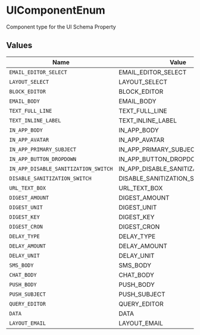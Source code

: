 # UIComponentEnum

Component type for the UI Schema Property


## Values

| Name                                 | Value                                |
| ------------------------------------ | ------------------------------------ |
| `EMAIL_EDITOR_SELECT`                | EMAIL_EDITOR_SELECT                  |
| `LAYOUT_SELECT`                      | LAYOUT_SELECT                        |
| `BLOCK_EDITOR`                       | BLOCK_EDITOR                         |
| `EMAIL_BODY`                         | EMAIL_BODY                           |
| `TEXT_FULL_LINE`                     | TEXT_FULL_LINE                       |
| `TEXT_INLINE_LABEL`                  | TEXT_INLINE_LABEL                    |
| `IN_APP_BODY`                        | IN_APP_BODY                          |
| `IN_APP_AVATAR`                      | IN_APP_AVATAR                        |
| `IN_APP_PRIMARY_SUBJECT`             | IN_APP_PRIMARY_SUBJECT               |
| `IN_APP_BUTTON_DROPDOWN`             | IN_APP_BUTTON_DROPDOWN               |
| `IN_APP_DISABLE_SANITIZATION_SWITCH` | IN_APP_DISABLE_SANITIZATION_SWITCH   |
| `DISABLE_SANITIZATION_SWITCH`        | DISABLE_SANITIZATION_SWITCH          |
| `URL_TEXT_BOX`                       | URL_TEXT_BOX                         |
| `DIGEST_AMOUNT`                      | DIGEST_AMOUNT                        |
| `DIGEST_UNIT`                        | DIGEST_UNIT                          |
| `DIGEST_KEY`                         | DIGEST_KEY                           |
| `DIGEST_CRON`                        | DIGEST_CRON                          |
| `DELAY_TYPE`                         | DELAY_TYPE                           |
| `DELAY_AMOUNT`                       | DELAY_AMOUNT                         |
| `DELAY_UNIT`                         | DELAY_UNIT                           |
| `SMS_BODY`                           | SMS_BODY                             |
| `CHAT_BODY`                          | CHAT_BODY                            |
| `PUSH_BODY`                          | PUSH_BODY                            |
| `PUSH_SUBJECT`                       | PUSH_SUBJECT                         |
| `QUERY_EDITOR`                       | QUERY_EDITOR                         |
| `DATA`                               | DATA                                 |
| `LAYOUT_EMAIL`                       | LAYOUT_EMAIL                         |